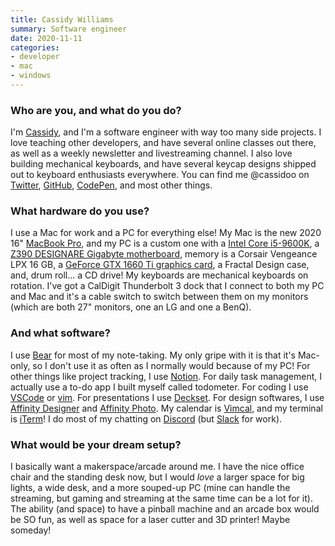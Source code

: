 ```yaml
---
title: Cassidy Williams
summary: Software engineer
date: 2020-11-11
categories:
- developer
- mac
- windows
---
```


### Who are you, and what do you do?

I'm [Cassidy](https://cassidoo.co/ "Cassidy's website."), and I'm a software engineer with way too many side projects. I love teaching other developers, and have several online classes out there, as well as a weekly newsletter and livestreaming channel. I also love building mechanical keyboards, and have several keycap designs shipped out to keyboard enthusiasts everywhere. You can find me @cassidoo on [Twitter](https://twitter.com/cassidoo "Cassidy's Twitter account."), [GitHub](https://github.com/cassidoo "Cassidy's GitHub account."), [CodePen](https://codepen.io/cassidoo "Cassidy's CodePen account."), and most other things.

### What hardware do you use?

I use a Mac for work and a PC for everything else! My Mac is the new 2020 16" [MacBook Pro][macbook-pro], and my PC is a custom one with a [Intel Core i5-9600K][core-i5-9600k], a [Z390 DESIGNARE Gigabyte motherboard][z390-designare], memory is a Corsair Vengeance LPX 16 GB, a [GeForce GTX 1660 Ti graphics card][geforce-gtx-1660-ti], a Fractal Design case, and, drum roll... a CD drive! My keyboards are mechanical keyboards on rotation. I've got a CalDigit Thunderbolt 3 dock that I connect to both my PC and Mac and it's a cable switch to switch between them on my monitors (which are both 27" monitors, one an LG and one a BenQ).

### And what software?

I use [Bear][] for most of my note-taking. My only gripe with it is that it's Mac-only, so I don't use it as often as I normally would because of my PC! For other things like project tracking, I use [Notion][]. For daily task management, I actually use a to-do app I built myself called todometer. For coding I use [VSCode][visual-studio-code] or [vim][]. For presentations I use [Deckset][]. For design softwares, I use [Affinity Designer][affinity-designer] and [Affinity Photo][affinity-photo]. My calendar is [Vimcal][], and my terminal is [iTerm][iterm2]! I do most of my chatting on [Discord][] (but [Slack][] for work). 

### What would be your dream setup?

I basically want a makerspace/arcade around me. I have the nice office chair and the standing desk now, but I would *love* a larger space for big lights, a wide desk, and a more souped-up PC (mine can handle the streaming, but gaming and streaming at the same time can be a lot for it). The ability (and space) to have a pinball machine and an arcade box would be SO fun, as well as space for a laser cutter and 3D printer! Maybe someday!

[affinity-designer]: https://en.wikipedia.org/wiki/Affinity_Designer "A vector graphics editor."
[affinity-photo]: https://affinity.serif.com/en-us/photo/ "Photo editing software."
[bear]: http://www.bear-writer.com "A note taking application for macOS."
[core-i5-9600k]: https://ark.intel.com/content/www/us/en/ark/products/134896/intel-core-i5-9600k-processor-9m-cache-up-to-4-60-ghz.html "A CPU."
[deckset]: https://www.decksetapp.com/ "A Mac tool for turning Markdown files into slides."
[discord]: https://discordapp.com/ "A voice and text chat service."
[geforce-gtx-1660-ti]: https://www.nvidia.com/en-us/geforce/graphics-cards/gtx-1660-ti/ "A GPU."
[iterm2]: https://iterm2.com/ "An alternative terminal application for macOS."
[macbook-pro]: https://www.apple.com/macbook-pro/ "A laptop."
[notion]: https://www.notion.so/ "A collaborative wiki service."
[slack]: https://slack.com/ "A collaboration service."
[vim]: https://www.vim.org/ "A command-line text editor."
[vimcal]: https://www.vimcal.com/ "A calendar service."
[visual-studio-code]: https://code.visualstudio.com/ "A development IDE."
[z390-designare]: https://www.gigabyte.com/Motherboard/Z390-DESIGNARE-rev-10 "A computer motherboard."
